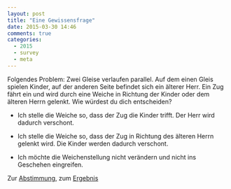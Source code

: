 ```yaml
---
layout: post
title: "Eine Gewissensfrage"
date: 2015-03-30 14:46
comments: true
categories:
  - 2015
  - survey
  - meta
---
```

Folgendes Problem: Zwei Gleise verlaufen parallel. Auf dem einen Gleis
spielen Kinder, auf der anderen Seite befindet sich ein älterer Herr.
Ein Zug fährt ein und wird durch eine Weiche in Richtung der Kinder
oder dem älteren Herrn gelenkt. Wie würdest du dich entscheiden?

* Ich stelle die Weiche so, dass der Zug die Kinder trifft. Der Herr
wird dadurch verschont.

* Ich stelle die Weiche so, dass der Zug in Richtung des älteren Herrn
  gelenkt wird. Die Kinder werden dadurch verschont.

* Ich möchte die Weichenstellung nicht verändern und nicht ins
  Geschehen eingreifen.

Zur [Abstimmung][abstimmung], zum [Ergebnis][ergebnis]

[abstimmung]: https://higgs.herokuapp.com/
[ergebnis]: https://higgs.herokuapp.com/stats
